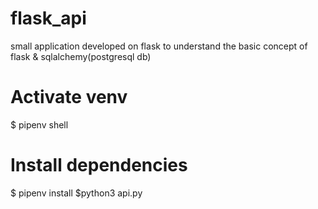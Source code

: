 # flask_api
small application developed on flask to understand the basic concept of flask &amp; sqlalchemy(postgresql db)
# Activate venv
$ pipenv shell

# Install dependencies
$ pipenv install
$python3 api.py
